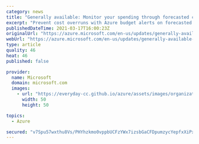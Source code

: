 ```yaml
---
category: news
title: "Generally available: Monitor your spending through forecasted cost alerts with Azure Cost Management and Billing"
excerpt: "Prevent cost overruns with Azure budget alerts on forecasted costs"
publishedDateTime: 2021-03-17T16:00:23Z
originalUrl: "https://azure.microsoft.com/en-us/updates/generally-available-monitor-your-spending-through-forecasted-cost-alerts-with-azure-cost-management-and-billing/"
webUrl: "https://azure.microsoft.com/en-us/updates/generally-available-monitor-your-spending-through-forecasted-cost-alerts-with-azure-cost-management-and-billing/"
type: article
quality: 46
heat: 46
published: false

provider:
  name: Microsoft
  domain: microsoft.com
  images:
    - url: "https://everyday-cc.github.io/azure/assets/images/organizations/microsoft.com-50x50.jpg"
      width: 50
      height: 50

topics:
  - Azure

secured: "v7Spu57wxthu8Vs/PHYhzkmo0vppbUCFzYWx7izsbGaCFDpumzycYepfxXiPxwNJPiyyRSM1E+7nIgQ3d4QT3M0ySZoOrRphrm/VrJ7s+uEEh4dEOJ5sG0wFlPRrn5rytHlh+9BuGDjZE/plEO4QGmB9fFrpBSqrBvyalFSrdlSm0aOfGXDqezgMfzSlqIj5q3WtzT/9J5TSjRfl+FSxep823w86h4xq0pY0fc5op5c9pNd/qZwnv4F+kRuxmjwoKaOdW+HOZMFZFgSqkwkkKUdt+cVNtGscmDw86oJRkLFjlBcYr5z7ySzdSoZ62Dl81z6KQi2VmcRAdkqXjY6rwQZsIbN2d97fZJ0XkRTfzCI=;Pu+AyKSB+SGLWSnKyQOHFQ=="
---
```


